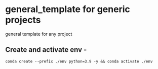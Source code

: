 # general_template for generic projects
general template for any project

## Create and activate env -
```
conda create --prefix ./env python=3.9 -y && conda activate ./env
```